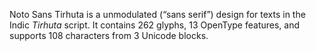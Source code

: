 Noto Sans Tirhuta is a unmodulated (“sans serif”) design for texts in the Indic _Tirhuta_ script. It contains 262 glyphs, 13 OpenType features, and supports 108 characters from 3 Unicode blocks.